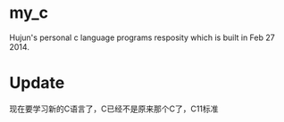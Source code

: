 # my_c

Hujun's personal c language programs resposity which is built in Feb 27 2014.

# Update 

现在要学习新的C语言了，C已经不是原来那个C了，C11标准
